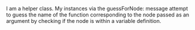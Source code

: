 I am a helper class. My instances via the guessForNode: message attempt to guess the name of the function corresponding to the node passed as an argument by checking if the node is within a variable definition.